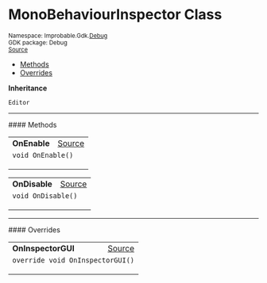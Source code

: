 
# MonoBehaviourInspector Class
<sup>
Namespace: Improbable.Gdk.<a href="{{urlRoot}}/api/debug-index">Debug</a><br/>
GDK package: Debug<br/>
<a href="https://www.github.com/spatialos/gdk-for-unity/blob/c62f1703b591ee684fba123ba0dc6c231eca5126/workers/unity/Packages/io.improbable.gdk.debug/MonoBehaviourInspector.cs/#L17">Source</a>
<style>
a code {
                    padding: 0em 0.25em!important;
}
code {
                    background-color: #ffffff!important;
}
</style>
</sup>
<nav id="pageToc" class="page-toc"><ul><li><a href="#methods">Methods</a>
<li><a href="#overrides">Overrides</a>
</ul></nav>



</p>

<b>Inheritance</b>

<code>Editor</code>











</p>
<hr style="width:100%; border-top-color:#d8d8d8" />
#### Methods


</p>




<table width="100%">
    <tr>
        <td style="border-right:none"><a id="onenable"></a><b>OnEnable</b></td>
        <td style="border-left:none; text-align:right"><a href="https://www.github.com/spatialos/gdk-for-unity/blob/c62f1703b591ee684fba123ba0dc6c231eca5126/workers/unity/Packages/io.improbable.gdk.debug/MonoBehaviourInspector.cs/#L38">Source</a></td>
    </tr>
    <tr>
        <td colspan="2">
<code>void OnEnable()</code></p>






</td>
    </tr>
</table>


<table width="100%">
    <tr>
        <td style="border-right:none"><a id="ondisable"></a><b>OnDisable</b></td>
        <td style="border-left:none; text-align:right"><a href="https://www.github.com/spatialos/gdk-for-unity/blob/c62f1703b591ee684fba123ba0dc6c231eca5126/workers/unity/Packages/io.improbable.gdk.debug/MonoBehaviourInspector.cs/#L97">Source</a></td>
    </tr>
    <tr>
        <td colspan="2">
<code>void OnDisable()</code></p>






</td>
    </tr>
</table>




</p>
<hr style="width:100%; border-top-color:#d8d8d8" />
#### Overrides


</p>




<table width="100%">
    <tr>
        <td style="border-right:none"><a id="oninspectorgui"></a><b>OnInspectorGUI</b></td>
        <td style="border-left:none; text-align:right"><a href="https://www.github.com/spatialos/gdk-for-unity/blob/c62f1703b591ee684fba123ba0dc6c231eca5126/workers/unity/Packages/io.improbable.gdk.debug/MonoBehaviourInspector.cs/#L110">Source</a></td>
    </tr>
    <tr>
        <td colspan="2">
<code>override void OnInspectorGUI()</code></p>






</td>
    </tr>
</table>




